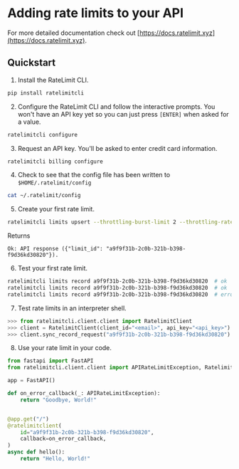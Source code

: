 # Adding rate limits to your API

For more detailed documentation check out [https://docs.ratelimit.xyz](https://docs.ratelimit.xyz).

## Quickstart

1. Install the RateLimit CLI.

```bash
pip install ratelimitcli
```

2. Configure the RateLimit CLI and follow the interactive prompts. You won't have an API key yet so you can just press `[ENTER]` when asked for a value.

```bash
ratelimitcli configure
```

3. Request an API key. You'll be asked to enter credit card information.

```bash
ratelimitcli billing configure
```

4. Check to see that the config file has been written to `$HOME/.ratelimit/config`

```bash
cat ~/.ratelimit/config
```

5. Create your first rate limit.

```bash
ratelimitcli limits upsert --throttling-burst-limit 2 --throttling-rate-limit 0
```

Returns

```
Ok: API response ({"limit_id": "a9f9f31b-2c0b-321b-b398-f9d36kd30820"}).
```

6. Test your first rate limit.

```bash
ratelimitcli limits record a9f9f31b-2c0b-321b-b398-f9d36kd30820  # ok
ratelimitcli limits record a9f9f31b-2c0b-321b-b398-f9d36kd30820  # ok
ratelimitcli limits record a9f9f31b-2c0b-321b-b398-f9d36kd30820  # error
```

7. Test rate limits in an interpreter shell.

```python
>>> from ratelimitcli.client.client import RatelimitClient
>>> client = RatelimitClient(client_id="<email>", api_key="<api_key>")
>>> client.sync_record_request("a9f9f31b-2c0b-321b-b398-f9d36kd30820")
```

8. Use your rate limit in your code.

```python
from fastapi import FastAPI
from ratelimitcli.client.client import APIRateLimitException, RatelimitClient as ratelimitclient

app = FastAPI()

def on_error_callback(_: APIRateLimitException):
    return "Goodbye, World!"


@app.get("/")
@ratelimitclient(
    id="a9f9f31b-2c0b-321b-b398-f9d36kd30820",
    callback=on_error_callback,
)
async def hello():
    return "Hello, World!"
```
